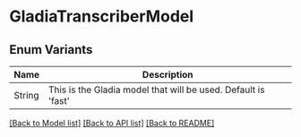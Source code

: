 # GladiaTranscriberModel

## Enum Variants

| Name | Description |
|---- | -----|
| String | This is the Gladia model that will be used. Default is &#39;fast&#39; |

[[Back to Model list]](../README.md#documentation-for-models) [[Back to API list]](../README.md#documentation-for-api-endpoints) [[Back to README]](../README.md)



